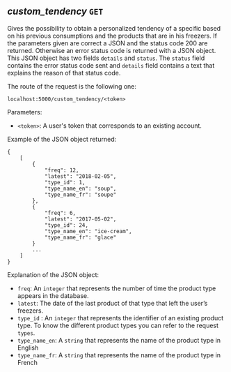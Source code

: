 *custom_tendency* `GET`
------------------
Gives the possibility to obtain a personalized tendency of a specific based on his previous consumptions and the products that are in his freezers.
If the parameters  given are correct a JSON and the status code 200 are returned.
Otherwise an error status code is returned with a JSON object.
This JSON object has two fields `details` and `status`.
The `status` field contains the error status code sent and `details` field contains a text that explains the reason of that status code.

The route of the request is the following one:
```
localhost:5000/custom_tendency/<token>
```
Parameters:

- `<token>`: A user's token that corresponds to an existing account.


Example of the JSON object returned:
```
{
    [
  		{
    		"freq": 12, 
    		"latest": "2018-02-05", 
    		"type_id": 1, 
    		"type_name_en": "soup", 
    		"type_name_fr": "soupe"
  		}, 
  		{
    		"freq": 6, 
    		"latest": "2017-05-02", 
    		"type_id": 24, 
    		"type_name_en": "ice-cream", 
    		"type_name_fr": "glace"
  		}
        ...
    ]
}
```
Explanation of the JSON object:

- `freq`: An `integer` that represents the number of time the product type appears in the database.
- `latest`: The date of the last product of that type that left the user’s freezers.
- `type_id` : An `integer` that represents the identifier of an existing product type. To know the different product types you can refer to the request `types`.
- `type_name_en`: A `string` that represents the name of the product type in English
- `type_name_fr`: A `string` that represents the name of the product type in French